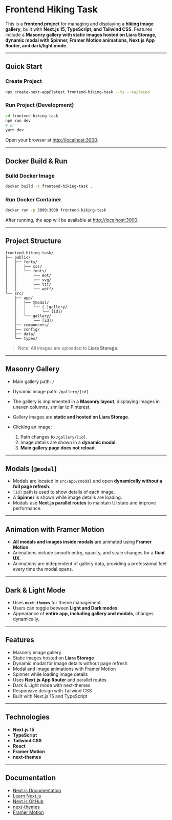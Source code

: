 # Frontend Hiking Task

This is a **frontend project** for managing and displaying a **hiking image gallery**, built with **Next.js 15, TypeScript, and Tailwind CSS**. Features include a **Masonry gallery with static images hosted on Liara Storage, dynamic modal with Spinner, Framer Motion animations, Next.js App Router, and dark/light mode**.

---

## Quick Start

### Create Project

```bash
npx create-next-app@latest frontend-hiking-task --ts --tailwind
```

### Run Project (Development)

```bash
cd frontend-hiking-task
npm run dev
# or
yarn dev
```

Open your browser at [http://localhost:3000](http://localhost:3000).

---

## Docker Build & Run

### Build Docker Image

```bash
docker build -t frontend-hiking-task .
```

### Run Docker Container

```bash
docker run -p 3000:3000 frontend-hiking-task
```

After running, the app will be available at [http://localhost:3000](http://localhost:3000).

---

## Project Structure

```
frontend-hiking-task/
├── public/
│   ├── fonts/
│   │   ├── css/
│   │   └── fonts/
│   │       ├── eot/
│   │       ├── svg/
│   │       ├── ttf/
│   │       └── woff/
└── src/
    ├── app/
    │   ├── @modal/
    │   │   └── (.)gallery/
    │   │       └── [id]/
    │   └── gallery/
    │       └── [id]/
    ├── components/
    ├── config/
    ├── data/
    └── types/
```

> Note: All images are uploaded to **Liara Storage**.

---

## Masonry Gallery

* Main gallery path: `/`
* Dynamic image path: `/gallery/[id]`
* The gallery is implemented in a **Masonry layout**, displaying images in uneven columns, similar to Pinterest.
* Gallery images are **static and hosted on Liara Storage**.
* Clicking an image:

  1. Path changes to `/gallery/[id]`.
  2. Image details are shown in a **dynamic modal**.
  3. **Main gallery page does not reload**.

---

## Modals (`@modal`)

* Modals are located in `src/app/@modal` and open **dynamically without a full page refresh**.
* `[id]` path is used to show details of each image.
* A **Spinner** is shown while image details are loading.
* Modals use **Next.js parallel routes** to maintain UI state and improve performance.

---

## Animation with Framer Motion

* **All modals and images inside modals** are animated using **Framer Motion**.
* Animations include smooth entry, opacity, and scale changes for a **fluid UX**.
* Animations are independent of gallery data, providing a professional feel every time the modal opens.

---

## Dark & Light Mode

* Uses **`next-themes`** for theme management.
* Users can toggle between **Light and Dark modes**.
* Appearance of **entire app, including gallery and modals**, changes dynamically.

---

## Features

* Masonry image gallery
* Static images hosted on **Liara Storage**
* Dynamic modal for image details without page refresh
* Modal and image animations with Framer Motion
* Spinner while loading image details
* Uses **Next.js App Router** and parallel routes
* Dark & Light mode with next-themes
* Responsive design with Tailwind CSS
* Built with Next.js 15 and TypeScript

---

## Technologies

* **Next.js 15**
* **TypeScript**
* **Tailwind CSS**
* **React**
* **Framer Motion**
* **next-themes**

---

## Documentation

* [Next.js Documentation](https://nextjs.org/docs)
* [Learn Next.js](https://nextjs.org/learn)
* [Next.js GitHub](https://github.com/vercel/next.js)
* [next-themes](https://github.com/pacocoursey/next-themes)
* [Framer Motion](https://www.framer.com/motion/)
